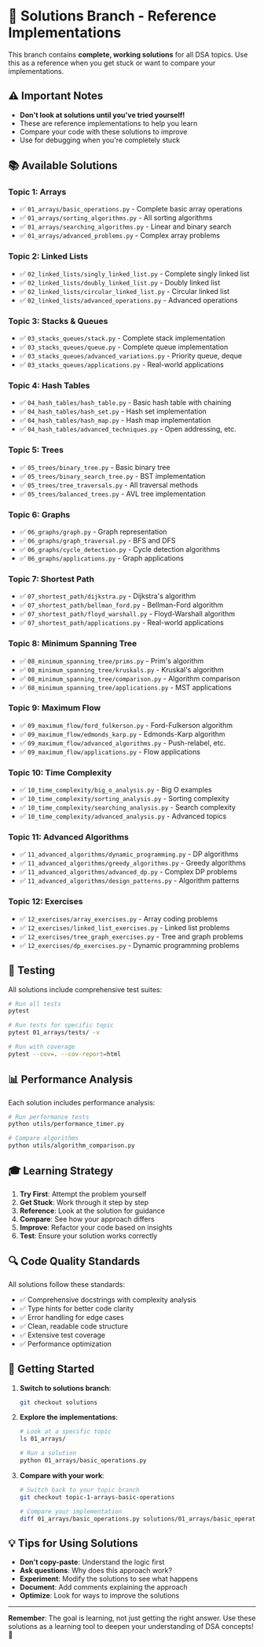 # 🎯 Solutions Branch - Reference Implementations

This branch contains **complete, working solutions** for all DSA topics. Use this as a reference when you get stuck or want to compare your implementations.

## ⚠️ **Important Notes**

- **Don't look at solutions until you've tried yourself!** 
- These are reference implementations to help you learn
- Compare your code with these solutions to improve
- Use for debugging when you're completely stuck

## 📚 **Available Solutions**

### **Topic 1: Arrays**
- ✅ `01_arrays/basic_operations.py` - Complete basic array operations
- ✅ `01_arrays/sorting_algorithms.py` - All sorting algorithms
- ✅ `01_arrays/searching_algorithms.py` - Linear and binary search
- ✅ `01_arrays/advanced_problems.py` - Complex array problems

### **Topic 2: Linked Lists**
- ✅ `02_linked_lists/singly_linked_list.py` - Complete singly linked list
- ✅ `02_linked_lists/doubly_linked_list.py` - Doubly linked list
- ✅ `02_linked_lists/circular_linked_list.py` - Circular linked list
- ✅ `02_linked_lists/advanced_operations.py` - Advanced operations

### **Topic 3: Stacks & Queues**
- ✅ `03_stacks_queues/stack.py` - Complete stack implementation
- ✅ `03_stacks_queues/queue.py` - Complete queue implementation
- ✅ `03_stacks_queues/advanced_variations.py` - Priority queue, deque
- ✅ `03_stacks_queues/applications.py` - Real-world applications

### **Topic 4: Hash Tables**
- ✅ `04_hash_tables/hash_table.py` - Basic hash table with chaining
- ✅ `04_hash_tables/hash_set.py` - Hash set implementation
- ✅ `04_hash_tables/hash_map.py` - Hash map implementation
- ✅ `04_hash_tables/advanced_techniques.py` - Open addressing, etc.

### **Topic 5: Trees**
- ✅ `05_trees/binary_tree.py` - Basic binary tree
- ✅ `05_trees/binary_search_tree.py` - BST implementation
- ✅ `05_trees/tree_traversals.py` - All traversal methods
- ✅ `05_trees/balanced_trees.py` - AVL tree implementation

### **Topic 6: Graphs**
- ✅ `06_graphs/graph.py` - Graph representation
- ✅ `06_graphs/graph_traversal.py` - BFS and DFS
- ✅ `06_graphs/cycle_detection.py` - Cycle detection algorithms
- ✅ `06_graphs/applications.py` - Graph applications

### **Topic 7: Shortest Path**
- ✅ `07_shortest_path/dijkstra.py` - Dijkstra's algorithm
- ✅ `07_shortest_path/bellman_ford.py` - Bellman-Ford algorithm
- ✅ `07_shortest_path/floyd_warshall.py` - Floyd-Warshall algorithm
- ✅ `07_shortest_path/applications.py` - Real-world applications

### **Topic 8: Minimum Spanning Tree**
- ✅ `08_minimum_spanning_tree/prims.py` - Prim's algorithm
- ✅ `08_minimum_spanning_tree/kruskals.py` - Kruskal's algorithm
- ✅ `08_minimum_spanning_tree/comparison.py` - Algorithm comparison
- ✅ `08_minimum_spanning_tree/applications.py` - MST applications

### **Topic 9: Maximum Flow**
- ✅ `09_maximum_flow/ford_fulkerson.py` - Ford-Fulkerson algorithm
- ✅ `09_maximum_flow/edmonds_karp.py` - Edmonds-Karp algorithm
- ✅ `09_maximum_flow/advanced_algorithms.py` - Push-relabel, etc.
- ✅ `09_maximum_flow/applications.py` - Flow applications

### **Topic 10: Time Complexity**
- ✅ `10_time_complexity/big_o_analysis.py` - Big O examples
- ✅ `10_time_complexity/sorting_analysis.py` - Sorting complexity
- ✅ `10_time_complexity/searching_analysis.py` - Search complexity
- ✅ `10_time_complexity/advanced_analysis.py` - Advanced topics

### **Topic 11: Advanced Algorithms**
- ✅ `11_advanced_algorithms/dynamic_programming.py` - DP algorithms
- ✅ `11_advanced_algorithms/greedy_algorithms.py` - Greedy algorithms
- ✅ `11_advanced_algorithms/advanced_dp.py` - Complex DP problems
- ✅ `11_advanced_algorithms/design_patterns.py` - Algorithm patterns

### **Topic 12: Exercises**
- ✅ `12_exercises/array_exercises.py` - Array coding problems
- ✅ `12_exercises/linked_list_exercises.py` - Linked list problems
- ✅ `12_exercises/tree_graph_exercises.py` - Tree and graph problems
- ✅ `12_exercises/dp_exercises.py` - Dynamic programming problems

## 🧪 **Testing**

All solutions include comprehensive test suites:

```bash
# Run all tests
pytest

# Run tests for specific topic
pytest 01_arrays/tests/ -v

# Run with coverage
pytest --cov=. --cov-report=html
```

## 📊 **Performance Analysis**

Each solution includes performance analysis:

```bash
# Run performance tests
python utils/performance_timer.py

# Compare algorithms
python utils/algorithm_comparison.py
```

## 🎓 **Learning Strategy**

1. **Try First**: Attempt the problem yourself
2. **Get Stuck**: Work through it step by step
3. **Reference**: Look at the solution for guidance
4. **Compare**: See how your approach differs
5. **Improve**: Refactor your code based on insights
6. **Test**: Ensure your solution works correctly

## 🔍 **Code Quality Standards**

All solutions follow these standards:
- ✅ Comprehensive docstrings with complexity analysis
- ✅ Type hints for better code clarity
- ✅ Error handling for edge cases
- ✅ Clean, readable code structure
- ✅ Extensive test coverage
- ✅ Performance optimization

## 🚀 **Getting Started**

1. **Switch to solutions branch**:
   ```bash
   git checkout solutions
   ```

2. **Explore the implementations**:
   ```bash
   # Look at a specific topic
   ls 01_arrays/
   
   # Run a solution
   python 01_arrays/basic_operations.py
   ```

3. **Compare with your work**:
   ```bash
   # Switch back to your topic branch
   git checkout topic-1-arrays-basic-operations
   
   # Compare your implementation
   diff 01_arrays/basic_operations.py solutions/01_arrays/basic_operations.py
   ```

## 💡 **Tips for Using Solutions**

- **Don't copy-paste**: Understand the logic first
- **Ask questions**: Why does this approach work?
- **Experiment**: Modify the solutions to see what happens
- **Document**: Add comments explaining the approach
- **Optimize**: Look for ways to improve the solutions

---

**Remember**: The goal is learning, not just getting the right answer. Use these solutions as a learning tool to deepen your understanding of DSA concepts! 🎯
